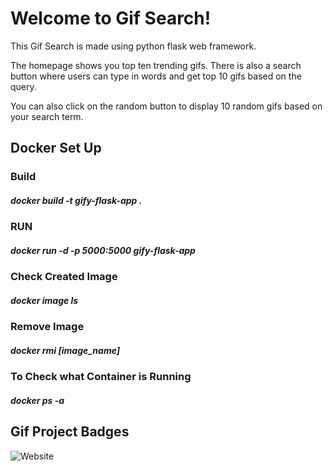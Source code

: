 # Welcome to Gif Search!

This Gif Search is made using python flask web framework.

The homepage shows you top ten trending gifs. There is also a search button where users
can type in words and get top 10 gifs based on the query.

You can also click on the random button to display 10 random gifs based on your search term.


## Docker Set Up
### Build
##### docker build -t gify-flask-app .

### RUN
##### docker run -d -p 5000:5000 gify-flask-app

### Check Created Image
#####  docker image ls

### Remove Image
#####  docker rmi [image_name]

### To Check what Container is Running
#####  docker ps -a

## Gif Project Badges
![Website](https://img.shields.io/website?down_color=lightgrey&down_message=offline&style=flat-square&up_color=blue&up_message=online&url=https%3A%2F%2Fstatuspage.freshping.io%2F49299-Gify)
